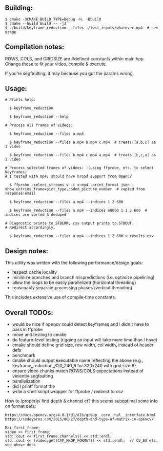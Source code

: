 Building:
--------

    $ cmake -DCMAKE_BUILD_TYPE=Debug -H. -Bbuild
    $ cmake --build build -- -j3
    $ ./build/keyframe_reduction --files ./test_inputs/whatever.mp4  # see usage

Compilation notes:
------------------

  ROWS, COLS, and GRIDSIZE are #defined constants within main.hpp.
  Change those to fit your video, compile & execute.

  If you're segfaulting, it may because you got the params wrong.


Usage:
------

    # Prints help:

      $ keyframe_reduction

      $ keyframe_reduction --help

    # Process all frames of videos:

      $ keyframe_reduction --files a.mp4

      $ keyframe_reduction --files a.mp4 b.mp4 c.mp4  # treats [a,b,c] as 1 video

      $ keyframe_reduction --files b.mp4 c.mp4 a.mp4  # treats [b,c,a] as 1 video

    # Process selected frames of videos:  (using ffprobe, etc. to select keyframes)
    # I tested with mp4; should have broad support from OpenCV

      $ ffprobe -select_streams v -i x.mp4 -print_format json -show_entries frame=pict_type,coded_picture_number  # copied from response email

      $ keyframe_reduction --files a.mp4 --indices 1 2 600

      $ keyframe_reduction --files a.mp4 --indices 60000 1 1 2 600  # indices are sorted & deduped

    # Diagnostic prints to STDERR, csv output prints to STDOUT.
    # Redirect accordingly.

      $ keyframe_reduction --files a.mp4 --indices 1 2 600 > results.csv


Design notes:
-------------

This utility was written with the following performance/design goals:

  - respect cache locality
  - minimize branches and branch mispredictions (i.e. optimize pipelining)
  - allow the loops to be easily parallelized (horizontal threading)
  - reasonably separate processing phases (vertical threading)

This includes extensive use of compile-time constants.

Overall TODOs:
--------------
  - would be nice if opencv could detect keyframes and I didn't have to pass in ffprobe
  - move unit testing to cmake
  - do feature-level testing (rigging an input will take more time than I have)
  - cmake should define grid size, row width, col width, instead of header defs
  - benchmark
  - cmake should output executable name reflecting the above (e.g., keyframe\_reduction\_320\_240\_8 for 320x240 with grid size 8)
  - ensure video chunks match ROWS/COLS expectations instead of violently segfaulting
  - parallelization
  - did I printf format the 
  - write a shell script wrapper for ffprobe / redirect to csv

How to /properly/ find depth & channel ct?  this seems suboptimal
some info on format defs:

    https://docs.opencv.org/4.0.1/d1/d1b/group__core__hal__interface.html
    https://codeyarns.com/2015/08/27/depth-and-type-of-matrix-in-opencv/

    Mat first_frame;
    video >> first_frame;
    std::cout << first_frame.channels() << std::endl;
    std::cout << (video.get(CAP_PROP_FORMAT)) << std::endl;  // CV_8U etc, see above docs
